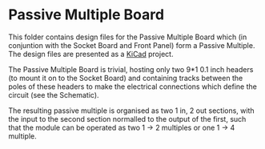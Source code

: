# Passive Multiple Board

This folder contains design files for the Passive Multiple Board which (in conjuntion with the Socket Board and Front Panel) form a Passive Multiple. 
The design files are presented as a [KiCad](https://www.kicad.org/) project.

The Passive Multiple Board is trivial, hosting only two 9*1 0.1 inch headers (to mount it on to the Socket Board) and containing tracks between the 
poles of these headers to make the electrical connections which define the circuit (see the Schematic).

The resulting passive multiple is organised as two 1 in, 2 out sections, with the input to the second section normalled to the output of the first, 
such that the module can be operated as two 1 -> 2 multiples or one 1 -> 4 multiple.
